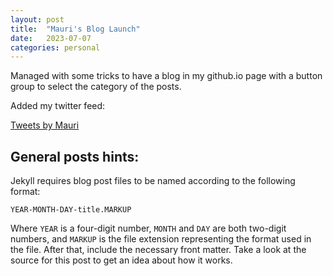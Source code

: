 ```yaml
---
layout: post
title:  "Mauri's Blog Launch"
date:   2023-07-07
categories: personal
---
```


Managed with some tricks to have a blog in my github.io page with a button group to select the category of the posts.

Added my twitter feed:

<a class="twitter-timeline" href="https://twitter.com/maurizio_ungaro">Tweets by Mauri</a> <script async src="https://platform.twitter.com/widgets.js" charset="utf-8"></script>

## General posts hints:

Jekyll requires blog post files to be named according to the following format:

`YEAR-MONTH-DAY-title.MARKUP`

Where `YEAR` is a four-digit number, `MONTH` and `DAY` are both two-digit numbers, and `MARKUP` is the file extension representing the format used in the file. After that, include the necessary front matter. Take a look at the source for this post to get an idea about how it works.

